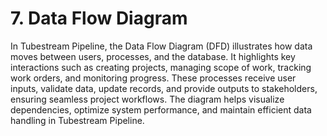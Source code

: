 # 7. Data Flow Diagram

In Tubestream Pipeline, the Data Flow Diagram (DFD) illustrates how data moves between users, processes, and the database. It highlights key interactions such as creating projects, managing scope of work, tracking work orders, and monitoring progress. These processes receive user inputs, validate data, update records, and provide outputs to stakeholders, ensuring seamless project workflows. The diagram helps visualize dependencies, optimize system performance, and maintain efficient data handling in Tubestream Pipeline.